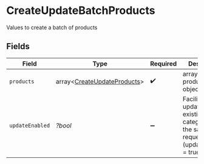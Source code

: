 # CreateUpdateBatchProducts

Values to create a batch of products


## Fields

| Field                                                                                   | Type                                                                                    | Required                                                                                | Description                                                                             |
| --------------------------------------------------------------------------------------- | --------------------------------------------------------------------------------------- | --------------------------------------------------------------------------------------- | --------------------------------------------------------------------------------------- |
| `products`                                                                              | array<[CreateUpdateProducts](../../models/shared/CreateUpdateProducts.md)>              | :heavy_check_mark:                                                                      | array of products objects                                                               |
| `updateEnabled`                                                                         | *?bool*                                                                                 | :heavy_minus_sign:                                                                      | Facilitate to update the existing categories in the same request (updateEnabled = true) |